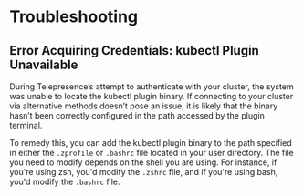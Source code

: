 # Troubleshooting

## Error Acquiring Credentials: kubectl Plugin Unavailable

During Telepresence’s attempt to authenticate with your cluster, the system was unable to locate the kubectl plugin binary. If connecting to your cluster via alternative methods doesn’t pose an issue, it is likely that the binary hasn’t been correctly configured in the path accessed by the plugin terminal.

To remedy this, you can add the kubectl plugin binary to the path specified in either the `.zprofile` or `.bashrc` file located in your user directory. The file you need to modify depends on the shell you are using. For instance, if you're using zsh, you'd modify the `.zshrc` file, and if you're using bash, you'd modify the `.bashrc` file.
